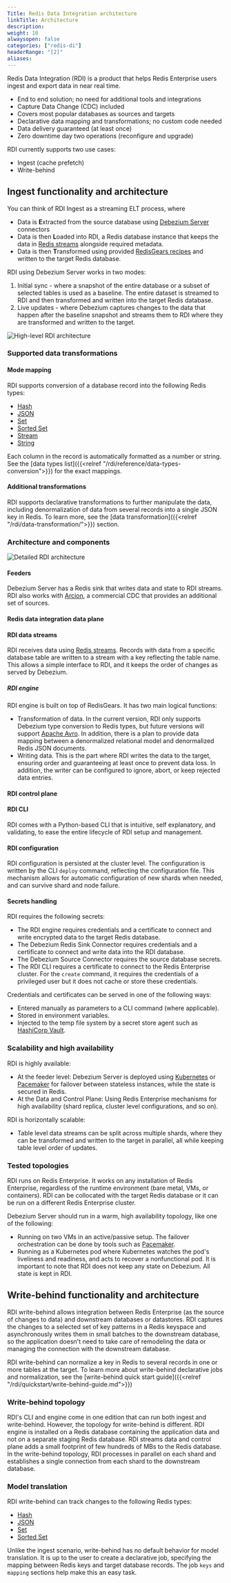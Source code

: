 ```yaml
---
Title: Redis Data Integration architecture
linkTitle: Architecture
description:
weight: 10
alwaysopen: false
categories: ["redis-di"]
headerRange: "[2]"
aliases:
---
```


Redis Data Integration (RDI) is a product that helps Redis Enterprise users ingest and export data in near real time.

- End to end solution; no need for additional tools and integrations
- Capture Data Change (CDC) included
- Covers most popular databases as sources and targets
- Declarative data mapping and transformations; no custom code needed
- Data delivery guaranteed (at least once)
- Zero downtime day two operations (reconfigure and upgrade)

RDI currently supports two use cases:

- Ingest (cache prefetch)
- Write-behind

## Ingest functionality and architecture

You can think of RDI Ingest as a streaming ELT process, where

- Data is **E**xtracted from the source database using [Debezium Server](https://debezium.io/) connectors
- Data is then **L**oaded into RDI, a Redis database instance that keeps the data in [Redis streams](https://redis.io/docs/manual/data-types/streams/) alongside required metadata.
- Data is then **T**ransformed using provided [RedisGears recipes](https://developer.redis.com/howtos/redisgears/) and written to the target Redis database.

RDI using Debezium Server works in two modes:

1. Initial sync - where a snapshot of the entire database or a subset of selected tables is used as a baseline. The entire dataset is streamed to RDI and then transformed and written into the target Redis database.
2. Live updates - where Debezium captures changes to the data that happen after the baseline snapshot and streams them to RDI where they are transformed and written to the target.

![High-level RDI architecture](/images/rdi/redis-di-simplified.png)

### Supported data transformations

#### Mode mapping

RDI supports conversion of a database record into the following Redis types:

- [Hash](https://redis.io/docs/data-types/hashes/)
- [JSON](https://redis.io/docs/data-types/json/)
- [Set](https://redis.io/docs/data-types/sets/)
- [Sorted Set](https://redis.io/docs/data-types/sorted-sets/)
- [Stream](https://redis.io/docs/data-types/streams/)
- [String](https://redis.io/docs/data-types/strings/)

Each column in the record is automatically formatted as a number or string. See the [data types list]({{<relref "/rdi/reference/data-types-conversion">}}) for the exact mappings.

#### Additional transformations

RDI supports declarative transformations to further manipulate the data, including denormalization of data from several records into a single JSON key in Redis. To learn more, see the [data transformation]({{<relref "/rdi/data-transformation/">}}) section.

### Architecture and components

![Detailed RDI architecture](/images/rdi/redis-di.png)

#### Feeders

Debezium Server has a Redis sink that writes data and state to RDI streams.
RDI also works with [Arcion](arcion.io), a commercial CDC that provides an additional set of sources.

#### Redis data integration data plane

#### RDI data streams

RDI receives data using [Redis streams](https://redis.io/docs/manual/data-types/streams/). Records with data from a specific database table are written to a stream with a key reflecting the table name. This allows a simple interface to RDI, and it keeps the order of changes as served by Debezium.

##### RDI engine

RDI engine is built on top of RedisGears. It has two main logical functions:

- Transformation of data. In the current version, RDI only supports Debezium type conversion to Redis types, but future versions will support [Apache Avro](https://avro.apache.org/docs/current/). In addition, there is a plan to provide data mapping between a denormalized relational model and denormalized Redis JSON documents.
- Writing data. This is the part where RDI writes the data to the target, ensuring order and guaranteeing at least once to prevent data loss. In addition, the writer can be configured to ignore, abort, or keep rejected data entries.

#### RDI control plane

#### RDI CLI

RDI comes with a Python-based CLI that is intuitive, self explanatory, and validating, to ease the entire lifecycle of RDI setup and management.

#### RDI configuration

RDI configuration is persisted at the cluster level. The configuration is written by the CLI `deploy` command, reflecting the configuration file. This mechanism allows for automatic configuration of new shards when needed, and can survive shard and node failure.

#### Secrets handling

RDI requires the following secrets:

- The RDI engine requires credentials and a certificate to connect and write encrypted data to the target Redis database.
- The Debezium Redis Sink Connector requires credentials and a certificate to connect and write data into the RDI database.
- The Debezium Source Connector requires the source database secrets.
- The RDI CLI requires a certificate to connect to the Redis Enterprise cluster. For the `create` command, it requires the credentials of a privileged user but it does not cache or store these credentials.

Credentials and certificates can be served in one of the following ways:

- Entered manually as parameters to a CLI command (where applicable).
- Stored in environment variables.
- Injected to the temp file system by a secret store agent such as [HashiCorp Vault](https://www.vaultproject.io/).

### Scalability and high availability

RDI is highly available:

- At the feeder level: Debezium Server is deployed using [Kubernetes](https://kubernetes.io/) or [Pacemaker](https://clusterlabs.org/pacemaker/) for failover between stateless instances, while the state is secured in Redis.
- At the Data and Control Plane: Using Redis Enterprise mechanisms for high availability (shard replica, cluster level configurations, and so on).

RDI is horizontally scalable:

- Table level data streams can be split across multiple shards, where they can be transformed and written to the target in parallel, all while keeping table level order of updates.

### Tested topologies

RDI runs on Redis Enterprise. It works on any installation of Redis Enterprise, regardless of the runtime environment (bare metal, VMs, or containers).
RDI can be collocated with the target Redis database or it can be run on a different Redis Enterprise cluster.

Debezium Server should run in a warm, high availability topology, like one of the following:

- Running on two VMs in an active/passive setup. The failover orchestration can be done by tools such as [Pacemaker](https://clusterlabs.org/pacemaker/doc/).
- Running as a Kubernetes pod where Kubernetes watches the pod's liveliness and readiness, and acts to recover a nonfunctional pod.
  It is important to note that RDI does not keep any state on Debezium. All state is kept in RDI.

## Write-behind functionality and architecture

RDI write-behind allows integration between Redis Enterprise (as the source of changes to data) and downstream databases or datastores.
RDI captures the changes to a selected set of key patterns in a Redis keyspace and asynchronously writes them in small batches to the downstream database, so the application doesn't need to take care of remodeling the data or managing the connection with the downstream database.

RDI write-behind can normalize a key in Redis to several records in one or more tables at the target.
To learn more about write-behind declarative jobs and normalization, see the [write-behind quick start guide]({{<relref "/rdi/quickstart/write-behind-guide.md">}})

### Write-behind topology

RDI's CLI and engine come in one edition that can run both ingest and write-behind. However, the topology for write-behind is different.
RDI engine is installed on a Redis database containing the application data and not on a separate staging Redis database. RDI streams data and control plane adds a small footprint of few hundreds of MBs to the Redis database. In the write-behind topology, RDI processes in parallel on each shard and establishes a single connection from each shard to the downstream database.

### Model translation

RDI write-behind can track changes to the following Redis types:

- [Hash](https://redis.io/docs/data-types/hashes/)
- [JSON](https://redis.io/docs/data-types/json/)
- [Set](https://redis.io/docs/data-types/sets/)
- [Sorted Set](https://redis.io/docs/data-types/sorted-sets/)

Unlike the ingest scenario, write-behind has no default behavior for model translation. It is up to the user to create a declarative job, specifying the mapping between Redis keys and target database records.
The job `keys` and `mapping` sections help make this an easy task.
